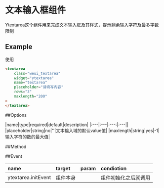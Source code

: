 # 文本输入框组件

Ytextarea这个组件用来完成文本输入框及其样式，提示剩余输入字符及最多字数限制

## Example

使用

```html
<textarea
    class="weui_textarea"
    widget="ytextarea"
    name="textarea"
    placeholder="请填写内容"
    rows="3"
    maxlength="200"
>
</textarea>
```

##Options

|name|type|required|default|description|
|:---|:---|:---:|:---||
|placeholder|string|no|''|文本输入域的默认value值|
|maxlength|string|yes|-1|输入字符的数的最大值|


##Method
 
##Event

|name|target|param|condiotion|
|:---|:---|:---|:---|
|ytextarea.initEvent|组件本身||组件初始化之后就调用|